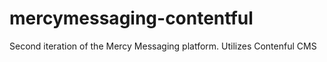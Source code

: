 # mercymessaging-contentful
Second iteration of the Mercy Messaging platform. Utilizes Contenful CMS
